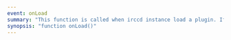 ```yaml
---
event: onLoad
summary: "This function is called when irccd instance load a plugin. If this function raises an error, the script is not loaded."
synopsis: "function onLoad()"
---
```

